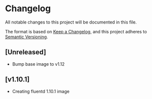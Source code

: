# Changelog

All notable changes to this project will be documented in this file.

The format is based on [Keep a Changelog](https://keepachangelog.com/en/1.0.0/),
and this project adheres to [Semantic Versioning](https://semver.org/spec/v2.0.0.html).


## [Unreleased]

- Bump base image to v1.12


## [v1.10.1]

- Creating fluentd 1.10.1 image


[1.10.1]: https://github.com/giantswarm/fluentd/tree/master
